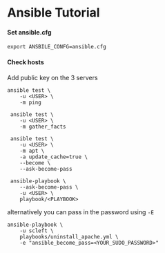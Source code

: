 # Ansible Tutorial

#### Set ansible.cfg
```commandline
export ANSBILE_CONFG=ansible.cfg
```

#### Check hosts
Add public key on the 3 servers
```commandline
ansible test \
    -u <USER> \
    -m ping
```

```commandline
 ansible test \
    -u <USER> \
    -m gather_facts
```

```commandline
 ansible test \
    -u <USER> \
    -m apt \
    -a update_cache=true \
    --become \
    --ask-become-pass
```

```commandline
 ansible-playbook \
    --ask-become-pass \
    -u <USER> \
    playbook/<PLAYBOOK>
```

alternatively you can pass in the password using `-E`
```commandline
ansible-playbook \
    -u scleft \
    playbooks/uninstall_apache.yml \
    -e "ansible_become_pass=<YOUR_SUDO_PASSWORD>"
```